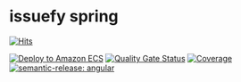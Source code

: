 # issuefy spring

[![Hits](https://hits.seeyoufarm.com/api/count/incr/badge.svg?url=https%3A%2F%2Fgithub.com%2F2024-Iris%2Fissuefy-spring%2F&count_bg=%23948DED&title_bg=%23555555&icon=&icon_color=%23E7E7E7&title=Issuefy&edge_flat=false)](https://hits.seeyoufarm.com)

[![Deploy to Amazon ECS](https://github.com/2024-Iris/issuefy-spring/actions/workflows/ecs_deploy.yml/badge.svg)](https://github.com/2024-Iris/issuefy-spring/actions/workflows/ecs_deploy.yml)
[![Quality Gate Status](https://sonarcloud.io/api/project_badges/measure?project=2024-Iris_issuefy-spring&metric=alert_status)](https://sonarcloud.io/summary/new_code?id=2024-Iris_issuefy-spring)
[![Coverage](https://sonarcloud.io/api/project_badges/measure?project=2024-Iris_issuefy-spring&metric=coverage)](https://sonarcloud.io/summary/new_code?id=2024-Iris_issuefy-spring)
[![semantic-release: angular](https://img.shields.io/badge/semantic--release-angular-e10079?logo=semantic-release)](https://github.com/semantic-release/semantic-release)